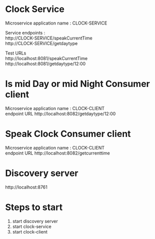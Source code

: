 # Clock Service
Microservice application name : CLOCK-SERVICE <br/>

Service endpoints :<br />
http://CLOCK-SERVICE/speakCurrentTime <br />
http://CLOCK-SERVICE/getdaytype <br />

Test URLs<br />
http://localhost:8081/speakCurrentTime <br />
http://localhost:8081/getdaytype/12:00 <br />

# Is mid Day or mid Night Consumer client
Microservice application name : CLOCK-CLIENT <br />
endpoint URL http://localhost:8082/getdaytype/12:00  

# Speak Clock Consumer client
Microservice application name : CLOCK-CLIENT <br />
endpoint URL http://localhost:8082/getcurrenttime

# Discovery server
http://localhost:8761

# Steps to start
1. start discovery server <br />
2. start clock-service <br />
3. start clock-client <br />

